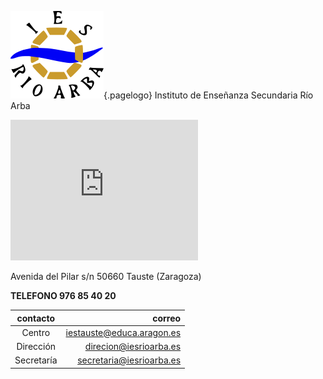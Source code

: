 <!-- TITLE: Llegar al centro; contactar-->
![Logo](/uploads/logo.png "Logo"){.pagelogo}
Instituto de Enseñanza Secundaria Río Arba
<iframe
  width="300"
  height="225"
  frameborder="0" style="border:0"
  src="https://www.google.com/maps/embed/v1/place?key=AIzaSyC36jOYmw7yL8btpSyuHDl7IhhxlonmUxU&q=IES+Rio+Arba,Tauste+Zaragoza" allowfullscreen>    
</iframe>

Avenida  del Pilar s/n 50660 Tauste (Zaragoza)

**TELEFONO 976 85 40 20**

|     contacto       |                          correo|
|:------------------:|-------------------------------:|
|Centro |    iestauste@educa.aragon.es   |
|Dirección           |    direcion@iesrioarba.es      |
|Secretaría          |    secretaria@iesrioarba.es    |
